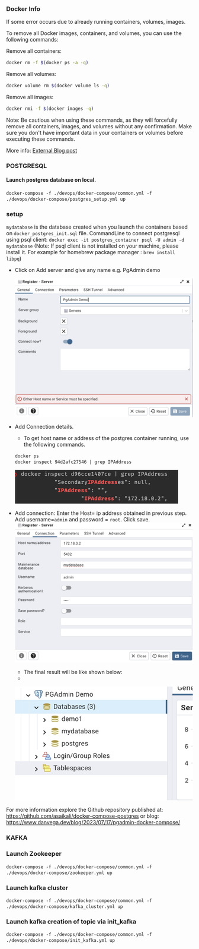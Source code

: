 ### Docker Info

If some error occurs due to already running containers, volumes, images.

To remove all Docker images, containers, and volumes, you can use the following commands:

Remove all containers:
```bash
docker rm -f $(docker ps -a -q)
```
Remove all volumes:
```bash 
docker volume rm $(docker volume ls -q)
```

Remove all images:
```bash
docker rmi -f $(docker images -q)
```

Note: Be cautious when using these commands, as they will forcefully remove all containers, images, and volumes without any confirmation. Make sure you don't have important data in your containers or volumes before executing these commands.

More info: [External Blog post](https://www.digitalocean.com/community/tutorials/how-to-remove-docker-images-containers-and-volumes)


### POSTGRESQL

#### Launch postgres database on local.
```console
docker-compose -f ./devops/docker-compose/common.yml -f ./devops/docker-compose/postgres_setup.yml up 
```

### setup
`mydatabase` is the database created when you launch the containers based on `docker_postgres_init.sql` file.
CommandLine to connect postgresql using psql client:
`docker exec -it postgres_container psql -U admin -d mydatabase`
(Note: If psql client is not installed on your machine, please install it. For example for homebrew package manager : `brew install libpq`)

- Click on Add server and give any name e.g. PgAdmin demo

  ![ADD SERVER](./images/ADD_NEW_SERVER.png)

- Add Connection details.
  - To get host name or address of the postgres container running, use the following commands. 
   ```console
   docker ps
   docker inspect 94d2afc27546 | grep IPAddress
   ```
  ![HOST ADDRESS EXAMPLE](./images/HOST_ADDRESS_EXAMPLE.png)

- Add connection:
  Enter the Host= ip address obtained in previous step. Add username=`admin` and password = `root`. Click save. 
  ![ADD CONNECTION](./images/ENTER_CONNECTION_DETAILS.png)

  - The final result will be like shown below:
  - 
  ![RESULT](./images/RESULT.png)


For more information explore the Github repository published at: https://github.com/asaikali/docker-compose-postgres
or blog: https://www.danvega.dev/blog/2023/07/17/pgadmin-docker-compose/


### KAFKA
### Launch Zookeeper
```console
docker-compose -f ./devops/docker-compose/common.yml -f ./devops/docker-compose/zookeeper.yml up 
```

### Launch kafka cluster
```console
docker-compose -f ./devops/docker-compose/common.yml -f ./devops/docker-compose/kafka_cluster.yml up 
```

### Launch kafka creation of topic via init_kafka 
```console
docker-compose -f ./devops/docker-compose/common.yml -f ./devops/docker-compose/init_kafka.yml up 
```
